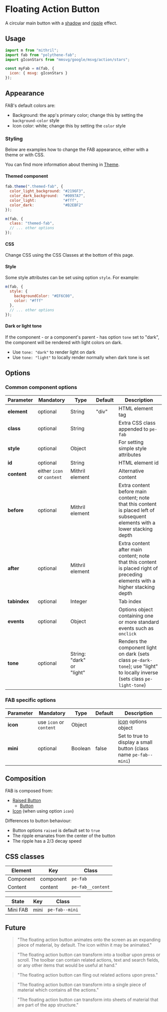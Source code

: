 # Floating Action Button

A circular main button with a [shadow](../polythene-shadow) and [ripple](../polythene-ripple) effect.



## Usage

~~~javascript
import m from "mithril";
import fab from "polythene-fab";
import gIconStars from "mmsvg/google/msvg/action/stars";

const myFab = m(fab, {
  icon: { msvg: gIconStars }
});
~~~



## Appearance

FAB's default colors are:

* Background: the app's primary color; change this by setting the `background-color` style
* Icon color: white; change this by setting the `color` style


### Styling

Below are examples how to change the FAB appearance, either with a theme or with CSS.

You can find more information about theming in [Theme](../polythene-theme).

#### Themed component

~~~javascript
fab.theme(".themed-fab", {
  color_light_background: "#2196F3",
  color_dark_background:  "#0097A7",
  color_light:            "#fff",
  color_dark:             "#B2EBF2"
});

m(fab, {
  class: "themed-fab",
  // ... other options
});
~~~

#### CSS

Change CSS using the CSS Classes at the bottom of this page.

#### Style

Some style attributes can be set using option `style`. For example:

~~~javascript
m(fab, {
  style: {
    backgroundColor: "#EF6C00",
    color: "#fff"
  },
  // ... other options
});
~~~

#### Dark or light tone

If the component - or a component's parent - has option `tone` set to "dark", the component will be rendered with light colors on dark. 

* Use `tone: "dark"` to render light on dark
* Use `tone: "light"` to locally render normally when dark tone is set



## Options

### Common component options

| **Parameter** |  **Mandatory** | **Type** | **Default** | **Description** |
| ------------- | -------------- | -------- | ----------- | --------------- |
| **element**   | optional | String | "div" | HTML element tag |
| **class**     | optional | String |       | Extra CSS class appended to `pe-fab` |
| **style**     | optional | Object |       | For setting simple style attributes |
| **id**        | optional | String |       | HTML element id |
| **content**| either `icon` or `content` | Mithril element |  | Alternative content |
| **before** | optional | Mithril element | | Extra content before main content; note that this content is placed left of subsequent elements with a lower stacking depth |
| **after** | optional | Mithril element | | Extra content after main content; note that this content is placed right of preceding elements with a higher stacking depth |
| **tabindex** | optional | Integer | | Tab index |
| **events** | optional | Object | | Options object containing one or more standard events such as `onclick` |
| **tone**      | optional       | String: "dark" or "light" |  | Renders the component light on dark (sets class `pe-dark-tone`); use "light" to locally inverse (sets class `pe-light-tone`) |

### FAB specific options

| **Parameter** |  **Mandatory** | **Type** | **Default** | **Description** |
| ------------- | -------------- | -------- | ----------- | --------------- |
| **icon** | use `icon` or `content` | Object |  | [icon](../polythene-icon) options object |
| **mini** | optional | Boolean | false | Set to true to display a small button (class name `pe-fab--mini`) |



## Composition

FAB is composed from:

* [Raised Button](../polythene-raised-button)
  * [Button](../polythene-button)
* [Icon](../polythene-icon) (when using option `icon`)

Differences to button behaviour:

* Button options `raised` is default set to `true`
* The ripple emanates from the center of the button
* The ripple has a 2/3 decay speed



## CSS classes

| **Element** | **Key**     | **Class** |
| ----------- | ----------- | --------------- |
| Component   | component   | `pe-fab` |
| Content     | content     | `pe-fab__content` |

| **State**   | **Key**     |  **Class** |
| ----------- | ----------- | --------------- |
| Mini FAB    | mini        | `pe-fab--mini` |




## Future

> "The floating action button animates onto the screen as an expanding piece of material, by default. The icon within it may be animated."

> "The floating action button can transform into a toolbar upon press or scroll. The toolbar can contain related actions, text and search fields, or any other items that would be useful at hand."

> "The floating action button can fling out related actions upon press."

> "The floating action button can transform into a single piece of material which contains all the actions."

> "The floating action button can transform into sheets of material that are part of the app structure."
